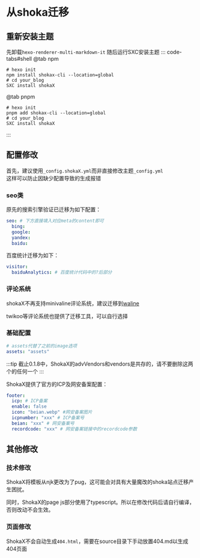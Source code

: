 # 从shoka迁移
## 重新安装主题
先卸载`hexo-renderer-multi-markdown-it`
随后运行SXC安装主题
::: code-tabs#shell
@tab npm
```shell
# hexo init
npm install shokax-cli --location=global
# cd your_blog
SXC install shokaX
```

@tab pnpm
```shell
# hexo init
pnpm add shokax-cli --location=global
# cd your_blog
SXC install shokaX
```
:::

## 配置修改
首先，建议使用`_config.shokaX.yml`而非直接修改主题`_config.yml` \
这样可以防止因缺少配置导致的生成报错
### seo类
原先的搜索引擎验证已迁移为如下配置：
```yaml
seo: # 下方直接填入对应meta的content即可
  bing:
  google:
  yandex:
  baidu:
```
百度统计迁移为如下：
```yaml
visitor:
  baiduAnalytics: # 百度统计代码中的?后部分
```

### 评论系统
shokaX不再支持minivaline评论系统，建议迁移到[waline](./comment.md#valine系评论系统)

twikoo等评论系统也提供了迁移工具，可以自行选择

### 基础配置
```yaml
# assets代替了之前的image选项
assets: "assets"
```
:::tip
截止0.1.8中，ShokaX的advVendors和vendors是共存的，请不要删除这两个的任何一个
:::

ShokaX提供了官方的ICP及网安备案配置：
```yaml
footer:
  icp: # ICP备案
  enable: false
  icon: "beian.webp" #网安备案图片
  icpnumber: "xxx" # ICP备案号
  beian: "xxx" # 网安备案号
  recordcode: "xxx" # 网安备案链接中的recordcode参数
```

## 其他修改
### 技术修改
ShokaX将模板从njk更改为了pug，这可能会对具有大量魔改的shoka站点迁移产生困扰。

同时，ShokaX的page js部分使用了typescript。所以在修改代码后请自行编译，否则改动不会生效。

### 页面修改
ShokaX不会自动生成`404.html`，需要在source目录下手动放置404.md以生成404页面